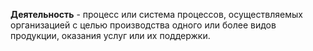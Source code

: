**Деятельность** - процесс или система процессов, осуществляемых организацией с целью производства одного или более видов продукции, оказания услуг или их поддержки. 
